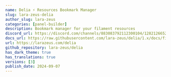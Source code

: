 ```yaml
---
name: Delia ⚡️ Resources Bookmark Manager
slug: lara-zeus-delia
author_slug: lara-zeus
categories: [panel-builder]
description: Bookmark manager for your filament resources
discord_url: https://discord.com/channels/883083792112300104/1282126652284866641
docs_url: https://raw.githubusercontent.com/lara-zeus/delia/1.x/docs/filament.md
url: https://larazeus.com/delia
github_repository: lara-zeus/delia
has_dark_theme: true
has_translations: true
versions: [3]
publish_date: 2024-09-07
---
```

